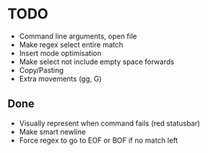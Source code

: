 # TODO
- Command line arguments, open file
- Make regex select entire match
- Insert mode optimisation
- Make select not include empty space forwards
- Copy/Pasting
- Extra movements (gg, G)

## Done
- Visually represent when command fails (red statusbar)
- Make smart newline
- Force regex to go to EOF or BOF if no match left
